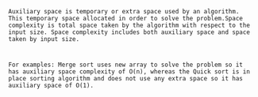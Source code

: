 <code>

Auxiliary space is temporary or extra space used by an algorithm. This temporary space allocated in order to solve 
the problem.Space complexity is total space taken by the algorithm with respect to the input size. Space complexity 
includes both auxiliary space and space taken by input size.

For examples: Merge sort uses new array to solve the problem so it has auxiliary space complexity of O(n), 
whereas the Quick sort is in place sorting algorithm and does not use any extra space so it has auxiliary 
space of O(1).

</code>
